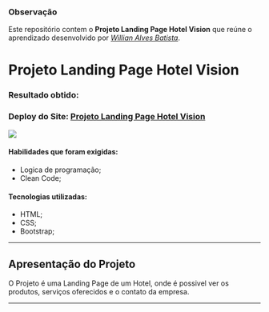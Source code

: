 ### Observação

Este repositório contem o **Projeto Landing Page Hotel Vision** que reúne o aprendizado desenvolvido por _[Willian Alves Batista](https://www.linkedin.com/in/willian-alves-batista-60aa6a180/)_.

# Projeto Landing Page Hotel Vision
### Resultado obtido:
### Deploy do Site: [Projeto Landing Page Hotel Vision](https://willian-alves-hotel-vision.netlify.app/)
![](./img/hotel-vision.gif)

#### Habilidades que foram exigidas:

  - Logica de programação;
  - Clean Code;

#### Tecnologias utilizadas:

  - HTML;
  - CSS;
  - Bootstrap;

---

## Apresentação do Projeto

O Projeto é uma Landing Page de um Hotel, onde é possivel ver os produtos, serviços oferecidos e o contato da empresa.


---

